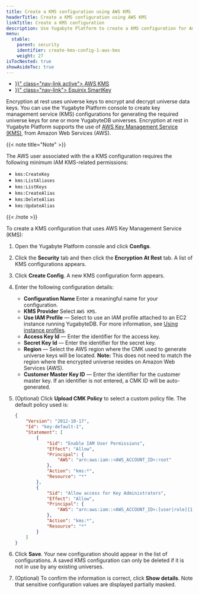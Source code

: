 ```yaml
---
title: Create a KMS configuration using AWS KMS
headerTitle: Create a KMS configuration using AWS KMS
linkTitle: Create a KMS configuration
description: Use Yugabyte Platform to create a KMS configuration for Amazon Web Services (AWS) KMS.
menu:
  stable:
    parent: security
    identifier: create-kms-config-1-aws-kms
    weight: 27
isTocNested: true
showAsideToc: true
---
```


<ul class="nav nav-tabs-alt nav-tabs-yb">

  <li >
    <a href="{{< relref "./aws-kms.md" >}}" class="nav-link active">
      <i class="icon-postgres" aria-hidden="true"></i>
      AWS KMS
    </a>
  </li>

  <li >
    <a href="{{< relref "./equinix-smartkey.md" >}}" class="nav-link">
      <i class="icon-cassandra" aria-hidden="true"></i>
      Equinix SmartKey
    </a>
  </li>

</ul>

Encryption at rest uses universe keys to encrypt and decrypt universe data keys. You can use the Yugabyte Platform console to create key management service (KMS) configurations for generating the required universe keys for one or more YugabyteDB universes. Encryption at rest in Yugabyte Platform supports the use of [AWS Key Management Service (KMS)](https://aws.amazon.com/kms/), from Amazon Web Services (AWS).

{{< note title="Note" >}}

The AWS user associated with the a KMS configuration requires the following minimum IAM KMS-related permissions:

- `kms:CreateKey`
- `kms:ListAliases`
- `kms:ListKeys`
- `kms:CreateAlias`
- `kms:DeleteAlias`
- `kms:UpdateAlias`

{{< /note >}}

To create a KMS configuration that uses AWS Key Management Service (KMS):

1. Open the Yugabyte Platform console and click **Configs**.
2. Click the **Security** tab and then click the **Encryption At Rest** tab. A list of KMS configurations appears.
3. Click **Create Config**. A new KMS configuration form appears.
4. Enter the following configuration details:

    - **Configuration Name** Enter a meaningful name for your configuration.
    - **KMS Provider** Select `AWS KMS`.
    - **Use IAM Profile** — Select to use an IAM profile attached to an EC2 instance running YugabyteDB. For more information, see [Using instance profiles](https://docs.aws.amazon.com/IAM/latest/UserGuide/id_roles_use_switch-role-ec2_instance-profiles.html).
    - **Access Key Id** — Enter the identifier for the access key.
    - **Secret Key Id** — Enter the identifier for the secret key.
    - **Region** — Select the AWS region where the CMK used to generate universe keys will be located. **Note:** This does not need to match the region where the encrypted universe resides on Amazon Web Services (AWS).
    - **Customer Master Key ID** — Enter the identifier for the customer master key. If an identifier is not entered, a CMK ID will be auto-generated.

5. (Optional) Click **Upload CMK Policy** to select a custom policy file. The default policy used is:

    ```json
    {
        "Version": "2012-10-17",
        "Id": "key-default-1",
        "Statement": [
            {
                "Sid": "Enable IAM User Permissions",
                "Effect": "Allow",
                "Principal": {
                    "AWS": "arn:aws:iam::<AWS_ACCOUNT_ID>:root"
                },
                "Action": "kms:*",
                "Resource": "*"
            },
            {
                "Sid": "Allow access for Key Administrators",
                "Effect": "Allow",
                "Principal": {
                    "AWS": "arn:aws:iam::<AWS_ACCOUNT_ID>:[user|role]{1}/[<USER_NAME>|<ROLE_NAME>]{1}"
                },
                "Action": "kms:*",
                "Resource": "*"
            }
        ]
    }

    ```

6. Click **Save**. Your new configuration should appear in the list of configurations. A saved KMS configuration can only be deleted if it is not in use by any existing universes.

7. (Optional) To confirm the information is correct, click **Show details**. Note that sensitive configuration values are displayed partially masked.
